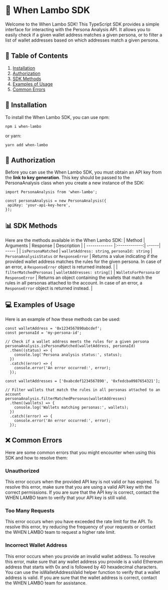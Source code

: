 # 🚀 When Lambo SDK

Welcome to the When Lambo SDK! This TypeScript SDK provides a simple interface for interacting with the Persona Analysis API. It allows you to easily check if a given wallet address matches a given persona, or to filter a list of wallet addresses based on which addresses match a given persona.

## 📑 Table of Contents

1. [Installation](#-installation)
2. [Authorization](#-authorization)
3. [SDK Methods](#-sdk-methods)
4. [Examples of Usage](#-examples-of-usage)
5. [Common Errors](#-common-errors)

## 💾 Installation

To install the When Lambo SDK, you can use npm:

```
npm i when-lambo
```

or yarn:

```
yarn add when-lambo
```

## 🔑 Authorization

Before you can use the When Lambo SDK, you must obtain an API key from the **link to key generation**. This key should be passed to the PersonaAnalysis class when you create a new instance of the SDK:

```
import PersonaAnalysis from 'when-lambo';

const personaAnalysis = new PersonaAnalysis({
 apiKey: 'your-api-key-here',
});
```

## 📊 SDK Methods

Here are the methods available in the When Lambo SDK:
| Method | Arguments | Response | Description |
| ------------- |:-------------:| ------| ----- |
| `isPersonaMatched` | `walletAddress: string`, `personaId: string` | `PersonaAnalysisStatus` or `ResponseError` | Returns a value indicating if the provided wallet address matches the rules for the given persona. In case of an error, a `ResponseError` object is returned instead. |
| `filterMatchedPersonas` | `walletAddresses: string[]` | `WalletsForPersona` or `ResponseError` | Returns an object containing the wallets that match the rules in all personas attached to the account. In case of an error, a `ResponseError` object is returned instead. |

## 💻 Examples of Usage

Here is an example of how these methods can be used:

```
const walletAddress = '0x1234567890abcdef';
const personaId = 'my-persona-id';

// Check if a wallet address meets the rules for a given persona
personaAnalysis.isPersonaMatched(walletAddress, personaId)
  .then((status) => {
    console.log('Persona analysis status:', status);
  })
  .catch((error) => {
    console.error('An error occurred:', error);
  });

const walletAddresses = ['0xabcdef1234567890', '0xfedcba0987654321'];

// Filter wallets that match the rules in all personas attached to an account
personaAnalysis.filterMatchedPersonas(walletAddresses)
  .then((wallets) => {
    console.log('Wallets matching personas:', wallets);
  })
  .catch((error) => {
    console.error('An error occurred:', error);
  });
```

## ❌ Common Errors

Here are some common errors that you might encounter when using this SDK and how to resolve them:

### Unauthorized

This error occurs when the provided API key is not valid or has expired. To resolve this error, make sure that you are using a valid API key with the correct permissions. If you are sure that the API key is correct, contact the WHEN LAMBO team to verify that your API key is still valid.

### Too Many Requests

This error occurs when you have exceeded the rate limit for the API. To resolve this error, try reducing the frequency of your requests or contact the WHEN LAMBO team to request a higher rate limit.

### Incorrect Wallet Address

This error occurs when you provide an invalid wallet address. To resolve this error, make sure that any wallet address you provide is a valid Ethereum address that starts with 0x and is followed by 40 hexadecimal characters. You can use the isWalletAddressValid helper function to verify that a wallet address is valid. If you are sure that the wallet address is correct, contact the WHEN LAMBO team for assistance.
